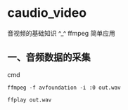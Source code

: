 # caudio_video

音视频的基础知识 ^_^   ffmpeg 简单应用


 
  
## 一、音频数据的采集


cmd

```
ffmpeg -f avfoundation -i :0 out.wav

ffplay out.wav
```
